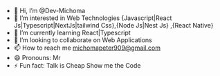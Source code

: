 - 👋 Hi, I’m @Dev-Michoma
- 👀 I’m interested in Web Technologies {Javascript|React Js|Typescript|NextJs|tailwind Css},{Node Js|Nest Js} ,{React Native}
- 🌱 I’m currently learning React|Typescript
- 💞️ I’m looking to collaborate on Web Applications
- 📫 How to reach me michomapeter909@gmail.com
- 😄 Pronouns: Mr
- ⚡ Fun fact: Talk is Cheap Show me the Code

<!---
Dev-Michoma/Dev-Michoma is a ✨ special ✨ repository because its `README.md` (this file) appears on your GitHub profile.
You can click the Preview link to take a look at your changes.
--->
